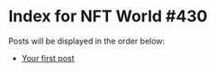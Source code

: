 # Index for NFT World #430
Posts will be displayed in the order below:

- [Your first post](./001-first.md)

